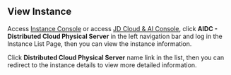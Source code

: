 ## View Instance

Access [Instance Console](https://cps-edge-console.jdcloud.com/instance/list) or access [JD Cloud & AI Console](https://console.jdcloud.com/overview), click **AIDC - Distributed Cloud Physical Server** in the left navigation bar and log in the Instance List Page, then you can view the instance information.

Click **Distributed Cloud Physical Server** name link in the list, then you can redirect to the instance details to view more detailed information.
